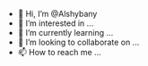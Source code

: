 - 👋 Hi, I’m @Alshybany
- 👀 I’m interested in ...
- 🌱 I’m currently learning ...
- 💞️ I’m looking to collaborate on ...
- 📫 How to reach me ...

<!---
Alshybany/Alshybany is a ✨ special ✨ repository because its `README.md` (this file) appears on your GitHub profile.
You can click the Preview link to take a look at your changes.
--->
